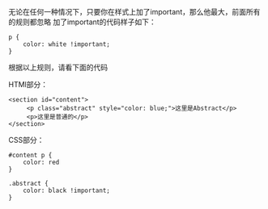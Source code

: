 无论在任何一种情况下，只要你在样式上加了important，那么他最大，前面所有的规则都忽略
加了important的代码样子如下：

    p {
        color: white !important;
    }

根据以上规则，请看下面的代码

HTMl部分：

    <section id="content">
         <p class="abstract" style="color: blue;">这里是Abstract</p>
         <p>这里是普通的</p>
    </section>

CSS部分：

    #content p {
        color: red
    }

    .abstract {
        color: black !important;
    }



